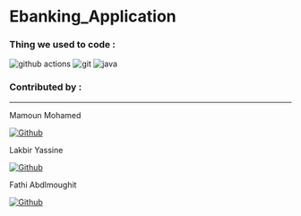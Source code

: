 # Ebanking_Application



  <h3>Thing we used to code :</h3>
  <img alt="github actions" src="https://img.shields.io/badge/-Github_Actions-2088FF?style=flat-square&logo=github-actions&logoColor=white" />
  <img alt="git" src="https://img.shields.io/badge/-Git-F05032?style=flat-square&logo=git&logoColor=white" />
  	  <img alt="java" src="https://img.shields.io/badge/Java-ED8B00?style=for-the-badge&logo=java&logoColor=white" />

  
  
  
  
  
  
   <h3>Contributed by : </h3>
  <hr>
  <p>Mamoun Mohamed</p>
<p><a href="https://github.com/paponni" target="_blank"><img alt="Github" src="https://img.shields.io/badge/GitHub-%2312100E.svg?&style=for-the-badge&logo=Github&logoColor=white" /></a> 
   <p>Lakbir Yassine</p>
<p><a href="https://github.com/yasslkb" target="_blank"><img alt="Github" src="https://img.shields.io/badge/GitHub-%2312100E.svg?&style=for-the-badge&logo=Github&logoColor=white" /></a>
  <p>Fathi Abdlmoughit</p>
<p><a href="https://github.com/moughitfathi" target="_blank"><img alt="Github" src="https://img.shields.io/badge/GitHub-%2312100E.svg?&style=for-the-badge&logo=Github&logoColor=white" /></a>
  
